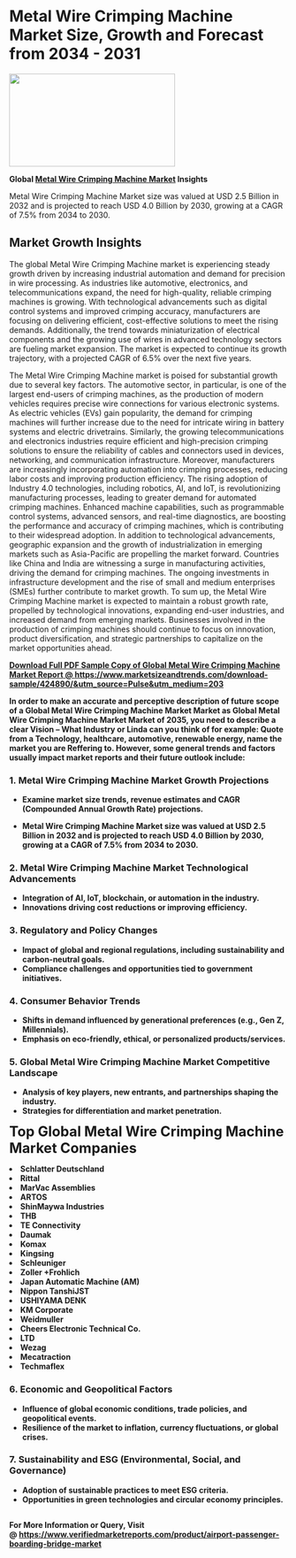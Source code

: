 <H1>Metal Wire Crimping Machine Market Size, Growth and Forecast from 2034 - 2031</H1><img class="aligncenter size-medium wp-image-584254" src="https://thirdeyenews.in/wp-content/uploads/2034/09/Global-Market-Research-300x168.jpeg" alt="" width="300" height="168" /><p><strong>Global&nbsp;<a href="https://www.marketsizeandtrends.com/download-sample/424890/&amp;utm_source=Pulse&amp;utm_medium=203">Metal Wire Crimping Machine Market</a> Insights</strong></p><p>Metal Wire Crimping Machine Market size was valued at USD 2.5 Billion in 2032 and is projected to reach USD 4.0 Billion by 2030, growing at a CAGR of 7.5% from 2034 to 2030.</p><p><h2>Market Growth Insights</h2> <p>The global Metal Wire Crimping Machine market is experiencing steady growth driven by increasing industrial automation and demand for precision in wire processing. As industries like automotive, electronics, and telecommunications expand, the need for high-quality, reliable crimping machines is growing. With technological advancements such as digital control systems and improved crimping accuracy, manufacturers are focusing on delivering efficient, cost-effective solutions to meet the rising demands. Additionally, the trend towards miniaturization of electrical components and the growing use of wires in advanced technology sectors are fueling market expansion. The market is expected to continue its growth trajectory, with a projected CAGR of 6.5% over the next five years.</p> <p><strong><a href="#"></a></strong></p> <p>The Metal Wire Crimping Machine market is poised for substantial growth due to several key factors. The automotive sector, in particular, is one of the largest end-users of crimping machines, as the production of modern vehicles requires precise wire connections for various electronic systems. As electric vehicles (EVs) gain popularity, the demand for crimping machines will further increase due to the need for intricate wiring in battery systems and electric drivetrains. Similarly, the growing telecommunications and electronics industries require efficient and high-precision crimping solutions to ensure the reliability of cables and connectors used in devices, networking, and communication infrastructure. Moreover, manufacturers are increasingly incorporating automation into crimping processes, reducing labor costs and improving production efficiency. The rising adoption of Industry 4.0 technologies, including robotics, AI, and IoT, is revolutionizing manufacturing processes, leading to greater demand for automated crimping machines. Enhanced machine capabilities, such as programmable control systems, advanced sensors, and real-time diagnostics, are boosting the performance and accuracy of crimping machines, which is contributing to their widespread adoption. In addition to technological advancements, geographic expansion and the growth of industrialization in emerging markets such as Asia-Pacific are propelling the market forward. Countries like China and India are witnessing a surge in manufacturing activities, driving the demand for crimping machines. The ongoing investments in infrastructure development and the rise of small and medium enterprises (SMEs) further contribute to market growth. To sum up, the Metal Wire Crimping Machine market is expected to maintain a robust growth rate, propelled by technological innovations, expanding end-user industries, and increased demand from emerging markets. Businesses involved in the production of crimping machines should continue to focus on innovation, product diversification, and strategic partnerships to capitalize on the market opportunities ahead.</p> <p><strong><a href="#"></p><p><span class=""><strong>Download Full PDF Sample Copy of Global Metal Wire Crimping Machine Market Report</strong> @ <a href="https://www.marketsizeandtrends.com/download-sample/424890/&amp;utm_source=Pulse&amp;utm_medium=203" target="_blank">https://www.marketsizeandtrends.com/download-sample/424890/&amp;utm_source=Pulse&amp;utm_medium=203</a></span></p><p>In order to make an accurate and perceptive description of future scope of a Global&nbsp;Metal Wire Crimping Machine Market Market as Global&nbsp;Metal Wire Crimping Machine Market Market of 2035, you need to describe a clear Vision &ndash; What Industry or Linda can you think of for example: Quote from a Technology, healthcare, automotive, renewable energy, name the market you are Reffering to. However, some general trends and factors usually impact market reports and their future outlook include:</p><h3>1.&nbsp;<strong>Metal Wire Crimping Machine Market Growth Projections</strong></h3><ul><li>Examine market size trends, revenue estimates and CAGR (Compounded Annual Growth Rate) projections.</li><li><p>Metal Wire Crimping Machine Market size was valued at USD 2.5 Billion in 2032 and is projected to reach USD 4.0 Billion by 2030, growing at a CAGR of 7.5% from 2034 to 2030.</p></li></ul><h3>2.&nbsp;<strong>Metal Wire Crimping Machine Market Technological Advancements</strong></h3><ul><li>Integration of AI, IoT, blockchain, or automation in the industry.</li><li>Innovations driving cost reductions or improving efficiency.</li></ul><h3>3.&nbsp;<strong>Regulatory and Policy Changes</strong></h3><ul><li>Impact of global and regional regulations, including sustainability and carbon-neutral goals.</li><li>Compliance challenges and opportunities tied to government initiatives.</li></ul><h3>4.&nbsp;<strong>Consumer Behavior Trends</strong></h3><ul><li>Shifts in demand influenced by generational preferences (e.g., Gen Z, Millennials).</li><li>Emphasis on eco-friendly, ethical, or personalized products/services.</li></ul><h3>5.&nbsp;<strong>Global Metal Wire Crimping Machine Market Competitive Landscape</strong></h3><ul><li>Analysis of key players, new entrants, and partnerships shaping the industry.</li><li>Strategies for differentiation and market penetration.</li></ul><p data-pm-slice="1 1 []"><span style="color: inherit; font-family: inherit; font-size: 25px;">Top Global Metal Wire Crimping Machine Market Companies</span></p><div class="" data-test-id=""><p><li>Schlatter Deutschland</li><li> Rittal</li><li> MarVac Assemblies</li><li> ARTOS</li><li> ShinMaywa Industries</li><li> THB</li><li> TE Connectivity</li><li> Daumak</li><li> Komax</li><li> Kingsing</li><li> Schleuniger</li><li> Zoller +Frohlich</li><li> Japan Automatic Machine (AM)</li><li> Nippon TanshiJST</li><li> USHIYAMA DENK</li><li> KM Corporate</li><li> Weidmuller</li><li> Cheers Electronic Technical Co.</li><li> LTD</li><li> Wezag</li><li> Mecatraction</li><li> Techmaflex</li></p></div><h3>6.&nbsp;<strong>Economic and Geopolitical Factors</strong></h3><ul><li>Influence of global economic conditions, trade policies, and geopolitical events.</li><li>Resilience of the market to inflation, currency fluctuations, or global crises.</li></ul><h3>7.&nbsp;<strong>Sustainability and ESG (Environmental, Social, and Governance)</strong></h3><ul><li>Adoption of sustainable practices to meet ESG criteria.</li><li>Opportunities in green technologies and circular economy principles.</li></ul><h2><strong style="font-size: 14px;">For More Information or Query, Visit @&nbsp;</strong><a style="background-color: #ffffff; font-size: 14px;" href="https://www.marketsizeandtrends.com/report/metal-wire-crimping-machine-market/" target="_blank">https://www.verifiedmarketreports.com/product/airport-passenger-boarding-bridge-market</a></h2>
